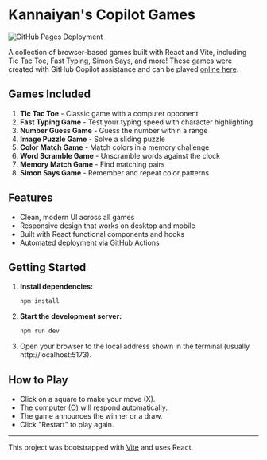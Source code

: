 # Kannaiyan's Copilot Games

![GitHub Pages Deployment](https://github.com/kgptapps/gptgames/actions/workflows/deploy.yml/badge.svg)

A collection of browser-based games built with React and Vite, including Tic Tac Toe, Fast Typing, Simon Says, and more! These games were created with GitHub Copilot assistance and can be played [online here](https://kgptapps.github.io/gptgames/?v=0.1.0).

## Games Included

1. **Tic Tac Toe** - Classic game with a computer opponent
2. **Fast Typing Game** - Test your typing speed with character highlighting
3. **Number Guess Game** - Guess the number within a range
4. **Image Puzzle Game** - Solve a sliding puzzle
5. **Color Match Game** - Match colors in a memory challenge
6. **Word Scramble Game** - Unscramble words against the clock
7. **Memory Match Game** - Find matching pairs
8. **Simon Says Game** - Remember and repeat color patterns

## Features
- Clean, modern UI across all games
- Responsive design that works on desktop and mobile
- Built with React functional components and hooks
- Automated deployment via GitHub Actions

## Getting Started

1. **Install dependencies:**
   ```bash
   npm install
   ```
2. **Start the development server:**
   ```bash
   npm run dev
   ```
3. Open your browser to the local address shown in the terminal (usually http://localhost:5173).

## How to Play
- Click on a square to make your move (X).
- The computer (O) will respond automatically.
- The game announces the winner or a draw.
- Click "Restart" to play again.

---

This project was bootstrapped with [Vite](https://vitejs.dev/) and uses React.
